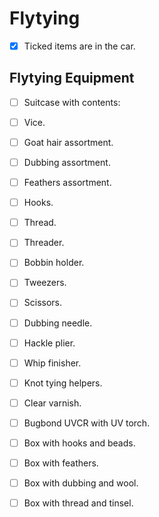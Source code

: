# Flytying

* [x] Ticked items are in the car. 

## Flytying Equipment 

* [ ] Suitcase with contents:
* [ ] Vice.
* [ ] Goat hair assortment.
* [ ] Dubbing assortment.
* [ ] Feathers assortment.
* [ ] Hooks.
* [ ] Thread.
* [ ] Threader.
* [ ] Bobbin holder.
* [ ] Tweezers.
* [ ] Scissors.
* [ ] Dubbing needle.
* [ ] Hackle plier.
* [ ] Whip finisher.
* [ ] Knot tying helpers.
* [ ] Clear varnish.
* [ ] Bugbond UVCR with UV torch.

* [ ] Box with hooks and beads.
* [ ] Box with feathers.
* [ ] Box with dubbing and wool.
* [ ] Box with thread and tinsel.
